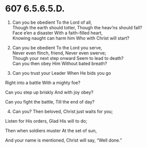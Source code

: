 # 607 6.5.6.5.D.

1.  Can you be obedient To the Lord of all,\
Though the earth should totter, Though the heav’ns should fall?\
Face e’en a disaster With a faith-filled heart,\
Knowing naught can harm him Who with Christ will start?

2.  Can you be obedient To the Lord you serve,\
Never even flinch, friend, Never even swerve;\
Though your next step onward Seem to lead to death?\
Can you then obey Him Without bated breath?

3.  Can you trust your Leader When He bids you go

Right into a battle With a mighty foe?

Can you step up briskly And with joy obey?

Can you fight the battle, Till the end of day?

4.  Can you? Then beloved, Christ just waits for you;

Listen for His orders, Glad His will to do;

Then when soldiers muster At the set of sun,

And your name is mentioned, Christ will say, “Well done.”

